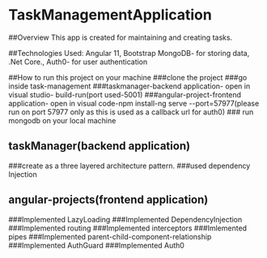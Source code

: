 # TaskManagementApplication
 
 ##Overview
 This app is created for maintaining and creating tasks.
 
 ##Technologies Used:
 Angular 11, Bootstrap
 MongoDB- for storing data,
 .Net Core.,
 Auth0- for user authentication
 
 ##How to run this project on your machine
  ###clone the project
  ###go inside task-management
  ###taskmanager-backend application- open in visual studio- build-run(port used-5001)
  ###angular-project-frontend application- open in visual code-npm install-ng serve --port=57977(please run on port 57977 only as this is used as a           callback url for auth0)
    ### run mongodb on your local machine
  
 ## taskManager(backend application)
   ###create as a three layered architecture pattern.
   ###used dependency Injection
 
 ## angular-projects(frontend application)
  ###Implemented LazyLoading
  ###Implemented DependencyInjection
  ###Implemented routing
  ###Implemented interceptors
  ###Imlemented pipes
  ###Implemented parent-child-component-relationship
  ###Implemented AuthGuard
  ###Implemented Auth0
  
